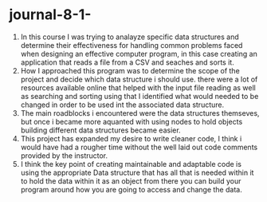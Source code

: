 # journal-8-1-
1. In this course I was trying to analayze specific data structures and determine their effectiveness for handling common problems faced when designing an effective computer program, in this case creating an application that reads a file from a CSV and seaches and sorts it.
2. How I approached this program was to determine the scope of the project and decide which data structure i should use. there were a lot of resources available online that helped with the input file reading as well as searching and sorting
using that I identified what would needed to be changed in order to be used int the associated data structure.
3. The main roadblocks i encountered were the data structures themseves, but once i became more aquanted with using nodes to hold objects building different data structures became easier.
4. This project has expanded my desire to write cleaner code, I think i would have had a rougher time without the well laid out code comments provided by the instructor.
5. I think the key point of creating maintainable and adaptable code is using the appropriate Data structure that has all that is needed within it to hold the data within it as an object from there you can build your program around how you are going to access and change the data.
